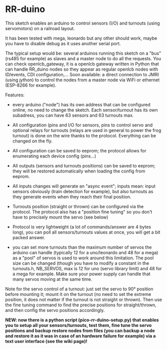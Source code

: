# RR-duino

This sketch enables an arduino to control sensors (I/O) and turnouts (using servomotors) on a railroad layout.

It has been tested with mega, leonardo but any other should work, maybe you have to disable debug as it uses another serial port.

The typical setup would be: several arduinos running this sketch on a "bus" (rs485 for example) as slaves and a master node to do all the requests. You can check openlcb_gateway, it is a openlcb gateway written in Python that can handle RR_duino nodes so they appear as regular openlcb nodes with ID/events, CDI configuration,... Soon available: a direct connection to JMRI (using jython) to control the nodes from a master node via WiFi or ethernet (ESP-8266 for example).

Features:

- every	arduino ("node") has its own address that can be configured online, no need to change the sketch. Each sensor/turnout has its own subadress, you can have 63 sensors and 63 turnouts max.

- All configuration (pins and I/O for sensors, pins to control servo and optional relays for turnouts (relays are used in general to power the frog turnout) is done on the wire thanks to the protocol. Everything can be changed on the fly.

- All configuration can be saved to eeprom; the protocol allows for enumerating each device config (pins...)

- All outputs (sensors and turnouts positions) can be saved to eeprom; they will be restored automatically when loading the config from eeprom.

- All inputs changes will generate an "async event"; inputs mean: input sensors obviously (train detection for example), but also turnouts as they generate events when they reach their final position.

- Turnouts position (straight or thrown) can be configured via the protocol. The protocol also has a "position fine tuning" so you don't have to precisely mount the servo (see below)

- Protocol is very lightweight (a lot of commands/answer are 4 bytes long), you can poll all sensors/turnouts values at once, you will get a bit packed answer.

- you can set more turnouts than the maximum number of servos the arduino can handle (typically 12 for a uno/leonardo and 48 for a mega) as a "pool" of servos is used to work around this limitation. The pool size can be changed (though you have to modify a constant in the turnouts.h, NB_SERVOS, max is 12 for uno (servo library limit) and 48 for a mega for example. Make sure your power supply can handle that many servos moving at the same time.

Note for the servo control of a turnout: just set the servo to 90° position before mounting it; mount it on the turnout (no need to set the extreme position, it does not matter if the turnout is not straight or thrown). Then use the fine tuning command to find the precise positions for straight/thrown, and then config the servo positions accordingly.

<b>NEW: now there is a python script (pico-rr-duino-setup.py) that enables you to setup all your sensors/turnouts, test them, fine tune the servo positions and backup restore nodes from files (you can backup a node and restore it as it was in case of an hardware failure for example) via a text user interface (see the wiki page)!</b>
